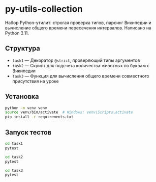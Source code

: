 # py-utils-collection

Набор Python-утилит: строгая проверка типов, парсинг Википедии и вычисление общего времени пересечения интервалов.
Написано на Python 3.11.

## Структура

- `task1` — Декоратор `@strict`, проверяющий типы аргументов
- `task2` — Скрипт для подсчета количества животных по буквам с Википедии
- `task3` — Функция для вычисления общего времени совместного присутствия на уроке

## Установка

```bash
python -m venv venv
source venv/bin/activate  # Windows: venv\Scripts\activate
pip install -r requirements.txt
```

## Запуск тестов

```bash
cd task1
pytest

cd task2
pytest

cd task3
pytest
```
